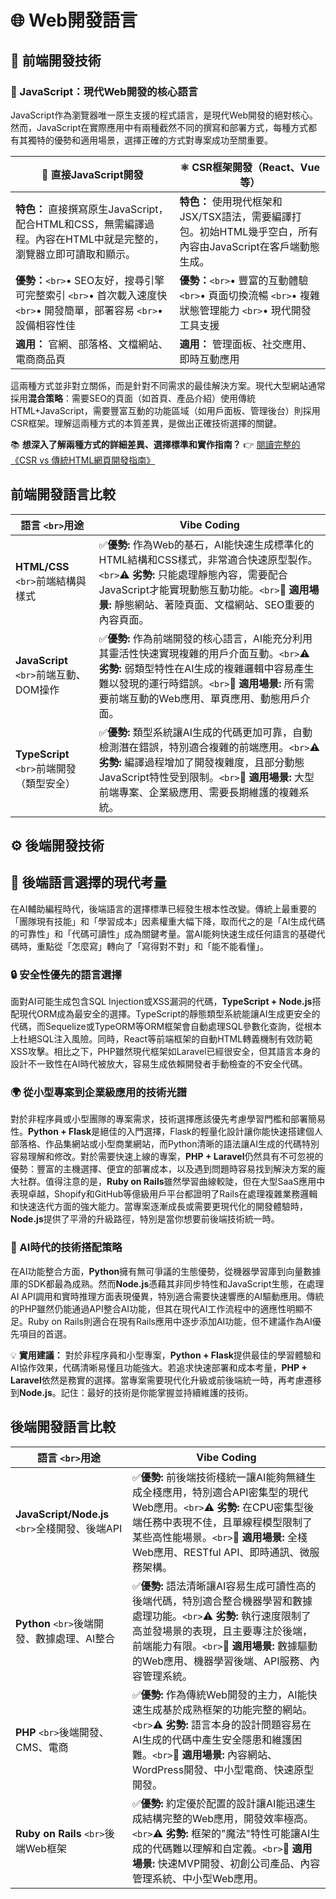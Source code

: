 # 🌐 Web開發語言

## 🎨 前端開發技術

### 📌 JavaScript：現代Web開發的核心語言

JavaScript作為瀏覽器唯一原生支援的程式語言，是現代Web開發的絕對核心。然而，JavaScript在實際應用中有兩種截然不同的撰寫和部署方式，每種方式都有其獨特的優勢和適用場景，選擇正確的方式對專案成功至關重要。

| 🔧 直接JavaScript開發                                                                                                                  | ⚛️ CSR框架開發（React、Vue等）                                                                                          |
| -------------------------------------------------------------------------------------------------------------------------------------- | ------------------------------------------------------------------------------------------------------------------------- |
| **特色：** 直接撰寫原生JavaScript，配合HTML和CSS，無需編譯過程。內容在HTML中就是完整的，瀏覽器立即可讀取和顯示。                 | **特色：** 使用現代框架和JSX/TSX語法，需要編譯打包。初始HTML幾乎空白，所有內容由JavaScript在客戶端動態生成。        |
| **優勢：**`<br>`• SEO友好，搜尋引擎可完整索引 `<br>`• 首次載入速度快 `<br>`• 開發簡單，部署容易 `<br>`• 設備相容性佳 | **優勢：**`<br>`• 豐富的互動體驗 `<br>`• 頁面切換流暢 `<br>`• 複雜狀態管理能力 `<br>`• 現代開發工具支援 |
| **適用：** 官網、部落格、文檔網站、電商商品頁                                                                                    | **適用：** 管理面板、社交應用、即時互動應用                                                                         |

這兩種方式並非對立關係，而是針對不同需求的最佳解決方案。現代大型網站通常採用**混合策略**：需要SEO的頁面（如首頁、產品介紹）使用傳統HTML+JavaScript，需要豐富互動的功能區域（如用戶面板、管理後台）則採用CSR框架。理解這兩種方式的本質差異，是做出正確技術選擇的關鍵。

📚 **想深入了解兩種方式的詳細差異、選擇標準和實作指南？**
👉 [閱讀完整的《CSR vs 傳統HTML網頁開發指南》](web-deployment-guide.md)

## 前端開發語言比較

| 語言 `<br>`用途                                 | Vibe Coding                                                                                                                                                                                                                                                            |
| ------------------------------------------------- | ---------------------------------------------------------------------------------------------------------------------------------------------------------------------------------------------------------------------------------------------------------------------- |
| **HTML/CSS** `<br>`前端結構與樣式         | ✅**優勢:** 作為Web的基石，AI能快速生成標準化的HTML結構和CSS樣式，非常適合快速原型製作。`<br>`⚠️ **劣勢:** 只能處理靜態內容，需要配合JavaScript才能實現動態互動功能。`<br>`🎯 **適用場景:** 靜態網站、著陸頁面、文檔網站、SEO重要的內容頁面。  |
| **JavaScript** `<br>`前端互動、DOM操作    | ✅**優勢:** 作為前端開發的核心語言，AI能充分利用其靈活性快速實現複雜的用戶介面互動。`<br>`⚠️ **劣勢:** 弱類型特性在AI生成的複雜邏輯中容易產生難以發現的運行時錯誤。`<br>`🎯 **適用場景:** 所有需要前端互動的Web應用、單頁應用、動態用戶介面。  |
| **TypeScript** `<br>`前端開發（類型安全） | ✅**優勢:** 類型系統讓AI生成的代碼更加可靠，自動檢測潛在錯誤，特別適合複雜的前端應用。`<br>`⚠️ **劣勢:** 編譯過程增加了開發複雜度，且部分動態JavaScript特性受到限制。`<br>`🎯 **適用場景:** 大型前端專案、企業級應用、需要長期維護的複雜系統。 |


## ⚙️ 後端開發技術


## 🎯 後端語言選擇的現代考量

在AI輔助編程時代，後端語言的選擇標準已經發生根本性改變。傳統上最重要的「團隊現有技能」和「學習成本」因素權重大幅下降，取而代之的是「AI生成代碼的可靠性」和「代碼可讀性」成為關鍵考量。當AI能夠快速生成任何語言的基礎代碼時，重點從「怎麼寫」轉向了「寫得對不對」和「能不能看懂」。

### 🔒 安全性優先的語言選擇

面對AI可能生成包含SQL Injection或XSS漏洞的代碼，**TypeScript + Node.js**搭配現代ORM成為最安全的選擇。TypeScript的靜態類型系統能讓AI生成更安全的代碼，而Sequelize或TypeORM等ORM框架會自動處理SQL參數化查詢，從根本上杜絕SQL注入風險。同時，React等前端框架的自動HTML轉義機制有效防範XSS攻擊。相比之下，PHP雖然現代框架如Laravel已經很安全，但其語言本身的設計不一致性在AI時代被放大，容易生成依賴開發者手動檢查的不安全代碼。

### 🌍 從小型專案到企業級應用的技術光譜

對於非程序員或小型團隊的專案需求，技術選擇應該優先考慮學習門檻和部署簡易性。**Python + Flask**是絕佳的入門選擇，Flask的輕量化設計讓你能快速搭建個人部落格、作品集網站或小型商業網站，而Python清晰的語法讓AI生成的代碼特別容易理解和修改。對於需要快速上線的專案，**PHP + Laravel**仍然具有不可忽視的優勢：豐富的主機選擇、便宜的部署成本，以及遇到問題時容易找到解決方案的龐大社群。值得注意的是，**Ruby on Rails**雖然學習曲線較陡，但在大型SaaS應用中表現卓越，Shopify和GitHub等億級用戶平台都證明了Rails在處理複雜業務邏輯和快速迭代方面的強大能力。當專案逐漸成長或需要更現代化的開發體驗時，**Node.js**提供了平滑的升級路徑，特別是當你想要前後端技術統一時。

### 🤖 AI時代的技術搭配策略

在AI功能整合方面，**Python**擁有無可爭議的生態優勢，從機器學習庫到向量數據庫的SDK都最為成熟。然而**Node.js**憑藉其非同步特性和JavaScript生態，在處理AI API調用和實時推理方面表現優異，特別適合需要快速響應的AI驅動應用。傳統的PHP雖然仍能通過API整合AI功能，但其在現代AI工作流程中的適應性明顯不足。Ruby on Rails則適合在現有Rails應用中逐步添加AI功能，但不建議作為AI優先項目的首選。

💡 **實用建議：** 對於非程序員和小型專案，**Python + Flask**提供最佳的學習體驗和AI協作效果，代碼清晰易懂且功能強大。若追求快速部署和成本考量，**PHP + Laravel**依然是務實的選擇。當專案需要現代化升級或前後端統一時，再考慮遷移到**Node.js**。記住：最好的技術是你能掌握並持續維護的技術。

## 後端開發語言比較

| 語言 `<br>`用途                                      | Vibe Coding                                                                                                                                                                                                                                                                        |
| ------------------------------------------------------ | ---------------------------------------------------------------------------------------------------------------------------------------------------------------------------------------------------------------------------------------------------------------------------------- |
| **JavaScript/Node.js** `<br>`全棧開發、後端API | ✅**優勢:** 前後端技術棧統一讓AI能夠無縫生成全棧應用，特別適合API密集型的現代Web應用。`<br>`⚠️ **劣勢:** 在CPU密集型後端任務中表現不佳，且單線程模型限制了某些高性能場景。`<br>`🎯 **適用場景:** 全棧Web應用、RESTful API、即時通訊、微服務架構。          |
| **Python** `<br>`後端開發、數據處理、AI整合    | ✅**優勢:** 語法清晰讓AI容易生成可讀性高的後端代碼，特別適合整合機器學習和數據處理功能。`<br>`⚠️ **劣勢:** 執行速度限制了高並發場景的表現，且主要專注於後端，前端能力有限。`<br>`🎯 **適用場景:** 數據驅動的Web應用、機器學習後端、API服務、內容管理系統。 |
| **PHP** `<br>`後端開發、CMS、電商              | ✅**優勢:** 作為傳統Web開發的主力，AI能快速生成基於成熟框架的功能完整的網站。`<br>`⚠️ **劣勢:** 語言本身的設計問題容易在AI生成的代碼中產生安全隱患和維護困難。`<br>`🎯 **適用場景:** 內容網站、WordPress開發、中小型電商、快速原型開發。                   |
| **Ruby on Rails** `<br>`後端Web框架            | ✅**優勢:** 約定優於配置的設計讓AI能迅速生成結構完整的Web應用，開發效率極高。`<br>`⚠️ **劣勢:** 框架的"魔法"特性可能讓AI生成的代碼難以理解和自定義。`<br>`🎯 **適用場景:** 快速MVP開發、初創公司產品、內容管理系統、中小型Web應用。                        |